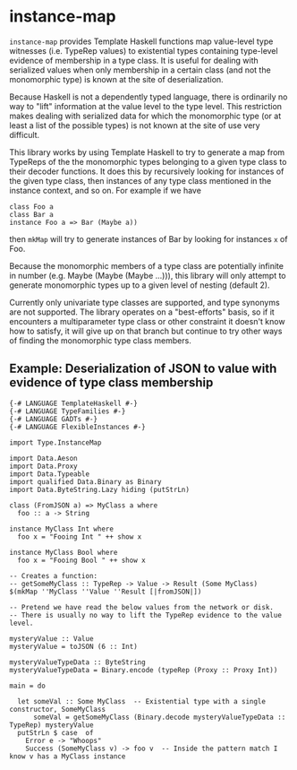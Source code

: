 # instance-map

`instance-map` provides Template Haskell functions map value-level type witnesses (i.e. TypeRep values) to existential types containing type-level evidence of membership in a type class.  It is useful for dealing with serialized values when only membership in a certain class (and not the monomorphic type) is known at the site of deserialization.

Because Haskell is not a dependently typed language, there is ordinarily no way to "lift" information at the value level to the type level.  This restriction makes dealing with serialized data for which the monomorphic type (or at least a list of the possible types) is not known at the site of use very difficult.  

This library works by using Template Haskell to try to generate a map from TypeReps of the the monomorphic types belonging to a given type class to their decoder functions.  It does this by recursively looking for instances of the given type class, then instances of any type class mentioned in the instance context, and so on.  For example if we have

```
class Foo a
class Bar a
instance Foo a => Bar (Maybe a))
```

then `mkMap` will try to generate instances of Bar by looking for instances `x` of Foo.

Because the monomorphic members of a type class are potentially infinite in number (e.g. Maybe (Maybe (Maybe ...))), this library will only attempt to generate monomorphic types up to a given level of nesting (default 2).

Currently only univariate type classes are supported, and type synonyms are not supported.  The library operates on a "best-efforts" basis, so if it encounters a multiparameter type class or other constraint it doesn't know how to satisfy, it will give up on that branch but continue to try other ways of finding the monomorphic type class members.

## Example: Deserialization of JSON to value with evidence of type class membership
```
{-# LANGUAGE TemplateHaskell #-}
{-# LANGUAGE TypeFamilies #-}
{-# LANGUAGE GADTs #-}
{-# LANGUAGE FlexibleInstances #-}

import Type.InstanceMap

import Data.Aeson
import Data.Proxy
import Data.Typeable
import qualified Data.Binary as Binary
import Data.ByteString.Lazy hiding (putStrLn)

class (FromJSON a) => MyClass a where
  foo :: a -> String

instance MyClass Int where
  foo x = "Fooing Int " ++ show x

instance MyClass Bool where
  foo x = "Fooing Bool " ++ show x

-- Creates a function:
-- getSomeMyClass :: TypeRep -> Value -> Result (Some MyClass)
$(mkMap ''MyClass ''Value ''Result [|fromJSON|])

-- Pretend we have read the below values from the network or disk. 
-- There is usually no way to lift the TypeRep evidence to the value level.

mysteryValue :: Value
mysteryValue = toJSON (6 :: Int)

mysteryValueTypeData :: ByteString
mysteryValueTypeData = Binary.encode (typeRep (Proxy :: Proxy Int))

main = do
                  
  let someVal :: Some MyClass  -- Existential type with a single constructor, SomeMyClass
      someVal = getSomeMyClass (Binary.decode mysteryValueTypeData :: TypeRep) mysteryValue
  putStrLn $ case  of
    Error e -> "Whoops"
    Success (SomeMyClass v) -> foo v  -- Inside the pattern match I know v has a MyClass instance
```
